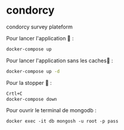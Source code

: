 # condorcy

condorcy survey plateform

Pour lancer l'application 🚀 :

```bash
docker-compose up
```

Pour lancer l'application sans les caches🚀 :

```bash
docker-compose up -d
```

Pour la stopper 🛑 :

```bash
Crtl+C
docker-compose down
```

Pour ouvrir le terminal de mongodb :

```
docker exec -it db mongosh -u root -p pass
```
